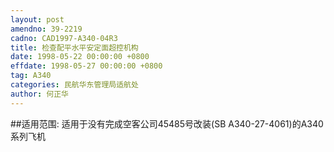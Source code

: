 ```yaml
---
layout: post
amendno: 39-2219
cadno: CAD1997-A340-04R3
title: 检查配平水平安定面超控机构
date: 1998-05-22 00:00:00 +0800
effdate: 1998-05-27 00:00:00 +0800
tag: A340
categories: 民航华东管理局适航处
author: 何正华
---
```


##适用范围:
适用于没有完成空客公司45485号改装(SB A340-27-4061)的A340系列飞机

